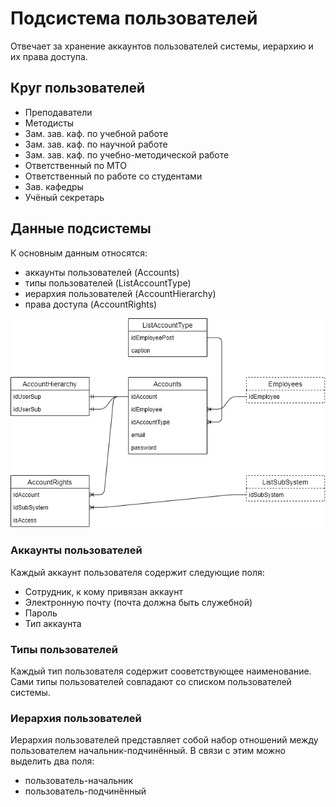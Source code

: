 # Подсистема пользователей

Отвечает за хранение аккаунтов пользователей системы, иерархию и их права доступа.

## Круг пользователей

* Преподаватели
* Методисты
* Зам. зав. каф. по учебной работе
* Зам. зав. каф. по научной работе
* Зам. зав. каф. по учебно-методической работе
* Ответственный по МТО
* Ответственный по работе со студентами
* Зав. кафедры
* Учёный секретарь

## Данные подсистемы

К основным данным относятся:

- аккаунты пользователей (Accounts)
- типы пользователей (ListAccountType)
- иерархия пользователей (AccountHierarchy)
- права доступа (AccountRights)

![](../../media/Диаграммы_базы_данных/Служебные/Диаграмма_базы_данных_-_Подсистема_пользователей.png)

### Аккаунты пользователей

Каждый аккаунт пользователя содержит следующие поля:

- Сотрудник, к кому привязан аккаунт
- Электронную почту (почта должна быть служебной) 
- Пароль
- Тип аккаунта

### Типы пользователей

Каждый тип пользователя содержит сооветствующее наименование. Сами типы пользователей совпадают со списком пользователей системы.

### Иерархия пользователей

Иерархия пользователей представляет собой набор отношений между пользователем начальник-подчинённый. В связи с этим можно выделить два поля:

- пользователь-начальник
- пользователь-подчинённый





